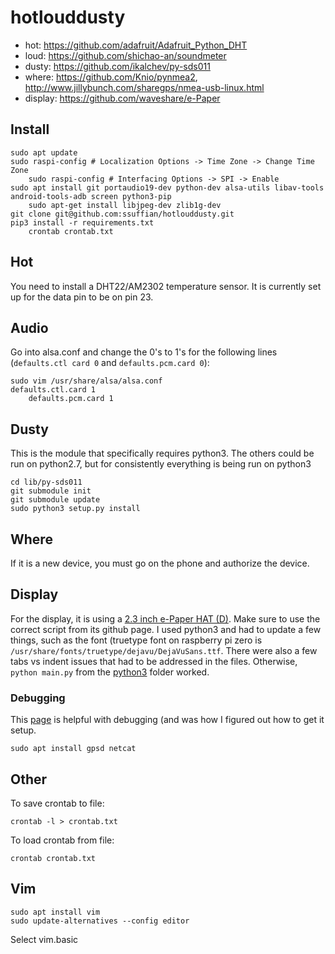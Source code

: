 # hotlouddusty

- hot: https://github.com/adafruit/Adafruit_Python_DHT
- loud: https://github.com/shichao-an/soundmeter
- dusty: https://github.com/ikalchev/py-sds011
- where: https://github.com/Knio/pynmea2, http://www.jillybunch.com/sharegps/nmea-usb-linux.html
- display: https://github.com/waveshare/e-Paper


## Install

	sudo apt update
	sudo raspi-config # Localization Options -> Time Zone -> Change Time Zone
        sudo raspi-config # Interfacing Options -> SPI -> Enable
	sudo apt install git portaudio19-dev python-dev alsa-utils libav-tools android-tools-adb screen python3-pip
        sudo apt-get install libjpeg-dev zlib1g-dev
	git clone git@github.com:ssuffian/hotlouddusty.git
	pip3 install -r requirements.txt 
        crontab crontab.txt

## Hot

You need to install a DHT22/AM2302 temperature sensor. It is currently set up for the data pin to be on pin 23.
	
## Audio

Go into alsa.conf and change the 0's to 1's for the following lines (`defaults.ctl card 0` and `defaults.pcm.card 0`):

	sudo vim /usr/share/alsa/alsa.conf
	defaults.ctl.card 1
    	defaults.pcm.card 1

## Dusty

This is the module that specifically requires python3. The others could be run on python2.7, but for consistently everything is being run on python3
	
	cd lib/py-sds011
	git submodule init 
	git submodule update
	sudo python3 setup.py install

## Where

If it is a new device, you must go on the phone and authorize the device.

## Display

For the display, it is using a [2.3 inch e-Paper HAT (D)](https://www.waveshare.com/wiki/2.13inch_e-Paper_HAT_(D)). Make sure to use the correct script from its github page. I used python3 and had to update a few things, such as the font (truetype font on raspberry pi zero is `/usr/share/fonts/truetype/dejavu/DejaVuSans.ttf`. There were also a few tabs vs indent issues that had to be addressed in the files. Otherwise, `python main.py` from the [python3](https://github.com/waveshare/e-Paper/tree/master/2.13inch_e-paper_d_code/python3) folder worked.

### Debugging

This [page](http://www.jillybunch.com/sharegps/nmea-usb-linux.html) is helpful with debugging (and was how I figured out how to get it setup.

	sudo apt install gpsd netcat


## Other

To save crontab to file:
        
	crontab -l > crontab.txt
        
To load crontab from file:

	crontab crontab.txt

## Vim
	sudo apt install vim
	sudo update-alternatives --config editor 

Select vim.basic
	
